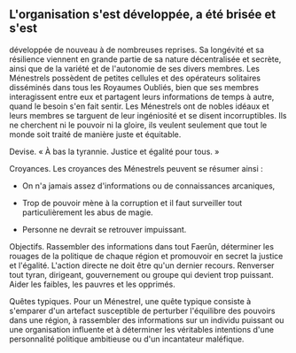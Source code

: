 ## L'organisation s'est développée, a été brisée et s'est

développée de nouveau à de nombreuses reprises. Sa
longévité et sa résilience viennent en grande partie de sa
nature décentralisée et secrète, ainsi que de la variété et
de l'autonomie de ses divers membres. Les Ménestrels
possèdent de petites cellules et des opérateurs solitaires
disséminés dans tous les Royaumes Oubliés, bien que
ses membres interagissent entre eux et partagent leurs
informations de temps à autre, quand le besoin s'en fait
sentir. Les Ménestrels ont de nobles idéaux et leurs membres
se targuent de leur ingéniosité et se disent incorruptibles. Ils
ne cherchent ni le pouvoir ni la gloire, ils veulent seulement
que tout le monde soit traité de manière juste et équitable.

Devise. « À bas la tyrannie. Justice et égalité pour tous. »

Croyances. Les croyances des Ménestrels peuvent se
résumer ainsi :

+ On n'a jamais assez d'informations ou de connaissances
arcaniques,

+ Trop de pouvoir mène à la corruption et il faut surveiller
tout particulièrement les abus de magie.

+ Personne ne devrait se retrouver impuissant.

Objectifs. Rassembler des informations dans tout Faerûn,
déterminer les rouages de la politique de chaque région
et promouvoir en secret la justice et l'égalité. L'action
directe ne doit être qu'un dernier recours. Renverser tout
tyran, dirigeant, gouvernement ou groupe qui devient trop
puissant. Aider les faibles, les pauvres et les opprimés.

Quêtes typiques. Pour un Ménestrel, une quête typique
consiste à s'emparer d'un artefact susceptible de perturber
l'équilibre des pouvoirs dans une région, à rassembler des
informations sur un individu puissant ou une organisation
influente et à déterminer les véritables intentions d'une
personnalité politique ambitieuse ou d'un incantateur maléfique.
